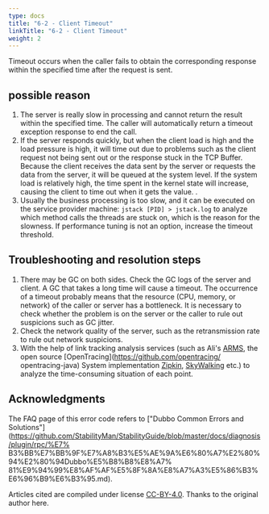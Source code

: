 ```yaml
---
type: docs
title: "6-2 - Client Timeout"
linkTitle: "6-2 - Client Timeout"
weight: 2
---
```

Timeout occurs when the caller fails to obtain the corresponding response within the specified time after the request is sent.

## possible reason
1. The server is really slow in processing and cannot return the result within the specified time. The caller will automatically return a timeout exception response to end the call.
2. If the server responds quickly, but when the client load is high and the load pressure is high, it will time out due to problems such as the client request not being sent out or the response stuck in the TCP Buffer. Because the client receives the data sent by the server or requests the data from the server, it will be queued at the system level. If the system load is relatively high, the time spent in the kernel state will increase, causing the client to time out when it gets the value. .
3. Usually the business processing is too slow, and it can be executed on the service provider machine: `jstack [PID] > jstack.log` to analyze which method calls the threads are stuck on, which is the reason for the slowness. If performance tuning is not an option, increase the timeout threshold.


## Troubleshooting and resolution steps

1. There may be GC on both sides. Check the GC logs of the server and client. A GC that takes a long time will cause a timeout. The occurrence of a timeout probably means that the resource (CPU, memory, or network) of the caller or server has a bottleneck. It is necessary to check whether the problem is on the server or the caller to rule out suspicions such as GC jitter.
2. Check the network quality of the server, such as the retransmission rate to rule out network suspicions.
3. With the help of link tracking analysis services (such as Ali's [ARMS](https://help.aliyun.com/document_detail/63796.html), the open source [OpenTracing](https://github.com/opentracing/ opentracing-java)
   System implementation [Zipkin](https://github.com/openzipkin/zipkin), [SkyWalking](https://github.com/apache/skywalking) etc.) to analyze the time-consuming situation of each point.

## Acknowledgments
The FAQ page of this error code refers to ["Dubbo Common Errors and Solutions"](https://github.com/StabilityMan/StabilityGuide/blob/master/docs/diagnosis/plugin/rpc/%E7% B3%BB%E7%BB%9F%E7%A8%B3%E5%AE%9A%E6%80%A7%E2%80%94%E2%80%94Dubbo%E5%B8%B8%E8%A7% 81%E9%94%99%E8%AF%AF%E5%8F%8A%E8%A7%A3%E5%86%B3%E6%96%B9%E6%B3%95.md).

Articles cited are compiled under license [CC-BY-4.0](http://creativecommons.org/licenses/by/4.0/). Thanks to the original author here.

<p style="margin-top: 3rem;"> </p>